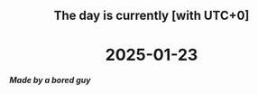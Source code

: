 <h2 align=center>The day is currently [with UTC+0]</h2>
<h1 align=center><!--TIME BEGIN-->2025-01-23<!--TIME END--></h1>
<h5>Made by a bored guy</h5>
